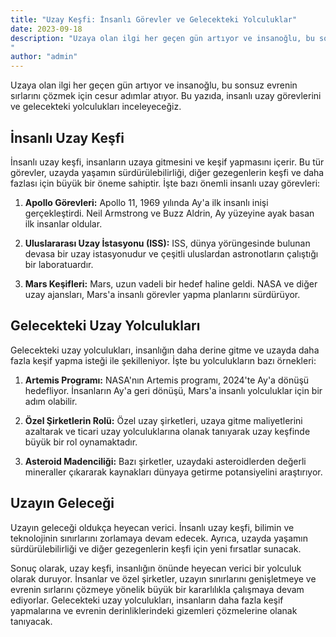 ```yaml
---
title: "Uzay Keşfi: İnsanlı Görevler ve Gelecekteki Yolculuklar"
date: 2023-09-18
description: "Uzaya olan ilgi her geçen gün artıyor ve insanoğlu, bu sonsuz evrenin sırlarını çözmek için cesur adımlar atıyor. Bu yazıda, insanlı uzay görevlerini ve gelecekteki yolculukları inceleyeceğiz.
"
author: "admin"
---
```


Uzaya olan ilgi her geçen gün artıyor ve insanoğlu, bu sonsuz evrenin sırlarını çözmek için cesur adımlar atıyor. Bu yazıda, insanlı uzay görevlerini ve gelecekteki yolculukları inceleyeceğiz.

## İnsanlı Uzay Keşfi

İnsanlı uzay keşfi, insanların uzaya gitmesini ve keşif yapmasını içerir. Bu tür görevler, uzayda yaşamın sürdürülebilirliği, diğer gezegenlerin keşfi ve daha fazlası için büyük bir öneme sahiptir. İşte bazı önemli insanlı uzay görevleri:

1. **Apollo Görevleri:** Apollo 11, 1969 yılında Ay'a ilk insanlı inişi gerçekleştirdi. Neil Armstrong ve Buzz Aldrin, Ay yüzeyine ayak basan ilk insanlar oldular.

2. **Uluslararası Uzay İstasyonu (ISS):** ISS, dünya yörüngesinde bulunan devasa bir uzay istasyonudur ve çeşitli uluslardan astronotların çalıştığı bir laboratuardır.

3. **Mars Keşifleri:** Mars, uzun vadeli bir hedef haline geldi. NASA ve diğer uzay ajansları, Mars'a insanlı görevler yapma planlarını sürdürüyor.

## Gelecekteki Uzay Yolculukları

Gelecekteki uzay yolculukları, insanlığın daha derine gitme ve uzayda daha fazla keşif yapma isteği ile şekilleniyor. İşte bu yolculukların bazı örnekleri:

1. **Artemis Programı:** NASA'nın Artemis programı, 2024'te Ay'a dönüşü hedefliyor. İnsanların Ay'a geri dönüşü, Mars'a insanlı yolculuklar için bir adım olabilir.

2. **Özel Şirketlerin Rolü:** Özel uzay şirketleri, uzaya gitme maliyetlerini azaltarak ve ticari uzay yolculuklarına olanak tanıyarak uzay keşfinde büyük bir rol oynamaktadır.

3. **Asteroid Madenciliği:** Bazı şirketler, uzaydaki asteroidlerden değerli mineraller çıkararak kaynakları dünyaya getirme potansiyelini araştırıyor.

## Uzayın Geleceği

Uzayın geleceği oldukça heyecan verici. İnsanlı uzay keşfi, bilimin ve teknolojinin sınırlarını zorlamaya devam edecek. Ayrıca, uzayda yaşamın sürdürülebilirliği ve diğer gezegenlerin keşfi için yeni fırsatlar sunacak.

Sonuç olarak, uzay keşfi, insanlığın önünde heyecan verici bir yolculuk olarak duruyor. İnsanlar ve özel şirketler, uzayın sınırlarını genişletmeye ve evrenin sırlarını çözmeye yönelik büyük bir kararlılıkla çalışmaya devam ediyorlar. Gelecekteki uzay yolculukları, insanların daha fazla keşif yapmalarına ve evrenin derinliklerindeki gizemleri çözmelerine olanak tanıyacak.
